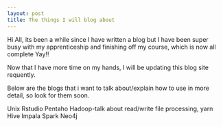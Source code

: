 ```yaml
---
layout: post
title: The things I will blog about
---
```




Hi All, its been a while since I have written a blog but I have been super busy with my apprenticeship and finishing off my course, which is now all complete Yay!!

Now that I have more time on my hands, I will be updating this blog site requently. 

Below are the blogs that i want to talk about/explain how to use in more detail, so look for them soon.

Unix
Rstudio
Pentaho
Hadoop-talk about read/write file processing, yarn
Hive
Impala
Spark
Neo4j
